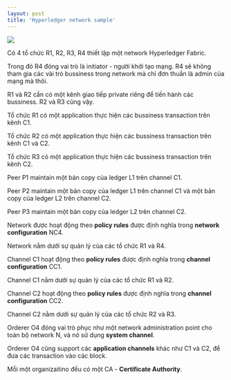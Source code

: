 ```yaml
---
layout: post
title: 'Hyperledger network sample'
---
```


![]({{site.url}}/assets/images/sample-network-hlf.png)

Có 4 tổ chức R1, R2, R3, R4 thiết lập một network Hyperledger Fabric.

Trong đó R4 đóng vai trò là initiator - người khởi tạo mạng. R4 sẽ không tham gia các vài trò bussiness trong network mà chỉ đơn thuần là admin của mạng mà thôi.

R1 và R2 cần có một kênh giao tiếp private riêng để tiến hành các bussiness. R2 và R3 cũng vậy.

Tổ chức R1 có một application thực hiện các bussiness transaction trên kênh C1.

Tổ chức R2 có một application thực hiện các bussiness transaction trên kênh C1 và C2.

Tổ chức R3 có một application thực hiện các bussiness transaction trên kênh C2.

Peer P1 maintain một bản copy của ledger L1 trên channel C1.

Peer P2 maintain một bản copy của ledger L1 trên channel C1 và một bản copy của ledger L2 trên channel C2.

Peer P3 maintain một bản copy của ledger L2 trên channel C2.

Network được hoạt động theo **policy rules** được định nghĩa trong **network configuration** NC4.

Network nằm dưới sự quản lý của các tổ chức R1 và R4.

Channel C1 hoạt động theo **policy rules** được định nghĩa trong **channel configuration** CC1.

Channel C1 nằm dưới sự quản lý của các tổ chức R1 và R2.

Channel C2 hoạt động theo **policy rules** được định nghĩa trong **channel configuration** CC2.

Channel C2 nằm dưới sự quản lý của các tổ chức R2 và R3.

Orderer O4 đóng vai trò phục như một network administration point cho toàn bộ network N, và nó sử dụng **system channel**.

Orderer O4 cũng support các **application channels** khác như C1 và C2, để đưa các transaction vào các block.

Mỗi một organizaitino đều có một CA - **Certificate Authority**.
